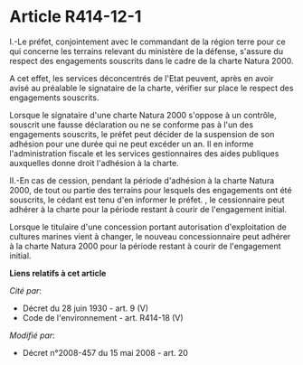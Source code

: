 # Article R414-12-1

I.-Le préfet, conjointement avec le commandant de la région terre pour ce qui concerne les terrains relevant du ministère de
la défense, s'assure du respect des engagements souscrits dans le cadre de la charte Natura 2000. 

A cet effet, les services déconcentrés de l'Etat peuvent, après en avoir avisé au préalable le signataire de la charte,
vérifier sur place le respect des engagements souscrits. 

Lorsque le signataire d'une charte Natura 2000 s'oppose à un contrôle, souscrit une fausse déclaration ou ne se conforme pas
à l'un des engagements souscrits, le préfet peut décider de la suspension de son adhésion pour une durée qui ne peut excéder
un an. Il en informe l'administration fiscale et les services gestionnaires des aides publiques auxquelles donne droit
l'adhésion à la charte. 

II.-En cas de cession, pendant la période d'adhésion à la charte Natura 2000, de tout ou partie des terrains pour lesquels
des engagements ont été souscrits, le cédant est tenu d'en informer le préfet. , le cessionnaire peut adhérer à la charte
pour la période restant à courir de l'engagement initial.

Lorsque le titulaire d'une concession portant autorisation d'exploitation de cultures marines vient à changer, le nouveau
concessionnaire peut adhérer à la charte Natura 2000 pour la période restant à courir de l'engagement initial.

**Liens relatifs à cet article**

_Cité par_:

  - Décret du 28 juin 1930 - art. 9 (V)
  - Code de l'environnement - art. R414-18 (V)

_Modifié par_:

  - Décret n°2008-457 du 15 mai 2008 - art. 20
